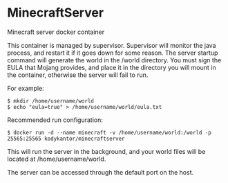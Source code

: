 MinecraftServer
===============

Minecraft server docker container

This container is managed by supervisor. Supervisor will monitor the java process, and restart it if it
goes down for some reason. The server startup command will generate the world in the /world directory.
You must sign the EULA that Mojang provides, and place it in the directory you will mount in the container,
otherwise the server will fail to run.

For example:  

    $ mkdir /home/username/world  
    $ echo "eula=true" > /home/username/world/eula.txt

Recommended run configuration: 

    $ docker run -d --name minecraft -v /home/username/world:/world -p 25565:25565 kodykantor/minecraftserver  
This will run the server in the background, and your world files will be located at /home/username/world.  
  
The server can be accessed through the default port on the host.

